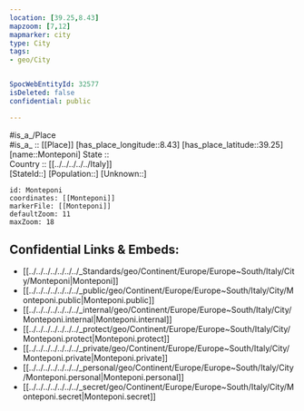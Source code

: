 ```yaml
---
location: [39.25,8.43] 
mapzoom: [7,12] 
mapmarker: city 
type: City
tags:
- geo/City


SpocWebEntityId: 32577
isDeleted: false
confidential: public

---
```

#is_a_/Place  
#is_a_ :: [[Place]] 
[has_place_longitude::8.43] 
[has_place_latitude::39.25] 
[name::Monteponi] 
State ::  
Country :: [[../../../../../Italy]]  
[StateId::] 
[Population::] 
[Unknown::] 


```leaflet
id: Monteponi
coordinates: [[Monteponi]] 
markerFile: [[Monteponi]] 
defaultZoom: 11 
maxZoom: 18
```


## Confidential Links & Embeds: 
- [[../../../../../../../_Standards/geo/Continent/Europe/Europe~South/Italy/City/Monteponi|Monteponi]] 
- [[../../../../../../../_public/geo/Continent/Europe/Europe~South/Italy/City/Monteponi.public|Monteponi.public]] 
- [[../../../../../../../_internal/geo/Continent/Europe/Europe~South/Italy/City/Monteponi.internal|Monteponi.internal]] 
- [[../../../../../../../_protect/geo/Continent/Europe/Europe~South/Italy/City/Monteponi.protect|Monteponi.protect]] 
- [[../../../../../../../_private/geo/Continent/Europe/Europe~South/Italy/City/Monteponi.private|Monteponi.private]] 
- [[../../../../../../../_personal/geo/Continent/Europe/Europe~South/Italy/City/Monteponi.personal|Monteponi.personal]] 
- [[../../../../../../../_secret/geo/Continent/Europe/Europe~South/Italy/City/Monteponi.secret|Monteponi.secret]] 
